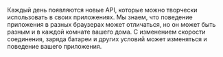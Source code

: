 Каждый день появляются новые API, которые можно творчески использовать в своих
приложениях. Мы знаем, что поведение приложения в разных браузерах
может отличаться, но он может быть разным и в каждой комнате вашего дома.
С изменением скорости соединения, заряда батареи и других условий может
изменяться и поведение вашего приложения.